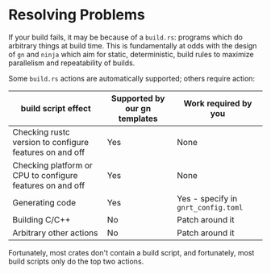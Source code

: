 # Resolving Problems

If your build fails, it may be because of a `build.rs`: programs which do
arbitrary things at build time. This is fundamentally at odds with the design of
`gn` and `ninja` which aim for static, deterministic, build rules to maximize
parallelism and repeatability of builds.

Some `build.rs` actions are automatically supported; others require action:

| build script effect                                       | Supported by our gn templates | Work required by you                |
| --------------------------------------------------------- | ----------------------------- | ----------------------------------- |
| Checking rustc version to configure features on and off   | Yes                           | None                                |
| Checking platform or CPU to configure features on and off | Yes                           | None                                |
| Generating code                                           | Yes                           | Yes - specify in `gnrt_config.toml` |
| Building C/C++                                            | No                            | Patch around it                     |
| Arbitrary other actions                                   | No                            | Patch around it                     |

Fortunately, most crates don't contain a build script, and fortunately, most
build scripts only do the top two actions.

[0]: https://doc.rust-lang.org/cargo/reference/build-scripts.html
